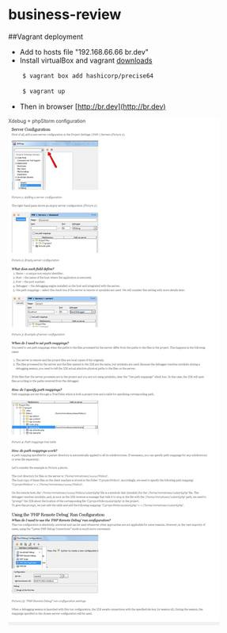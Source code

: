 # business-review

##Vagrant deployment

- Add to hosts file "192.168.66.66  br.dev"
- Install virtualBox and vagrant [downloads](https://www.vagrantup.com/downloads.html)
```sh 
    $ vagrant box add hashicorp/precise64
```
```sh 
    $ vagrant up
```
- Then in browser [http://br.dev](http://br.dev)


![phpStorm Xdebug Screenshot](https://raw.githubusercontent.com/eugene-d/business-review/master/public/img/phpStormXdebug.png)
